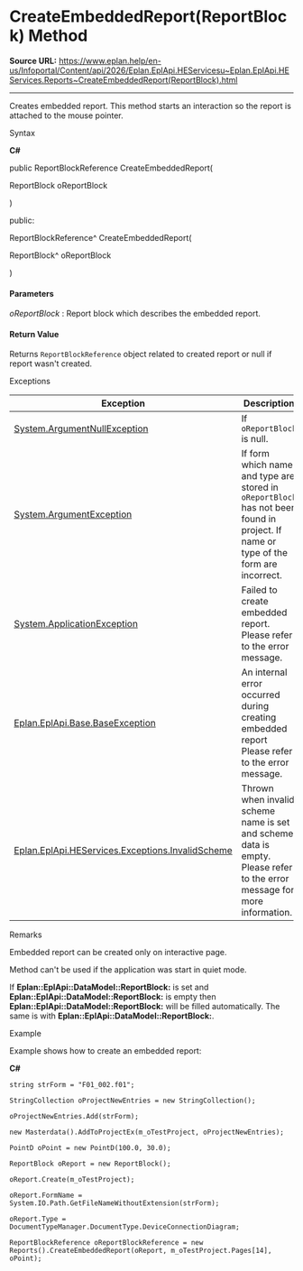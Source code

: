 # CreateEmbeddedReport(ReportBlock) Method

**Source URL:** https://www.eplan.help/en-us/Infoportal/Content/api/2026/Eplan.EplApi.HEServicesu~Eplan.EplApi.HEServices.Reports~CreateEmbeddedReport(ReportBlock).html

---

Creates embedded report. This method starts an interaction so the report is attached to the mouse pointer.

Syntax

**C#**



public ReportBlockReference CreateEmbeddedReport( 

   ReportBlock oReportBlock

)

public:

ReportBlockReference^ CreateEmbeddedReport( 

   ReportBlock^ oReportBlock

)


#### Parameters

*oReportBlock*
:   Report block which describes the embedded report.

#### Return Value

Returns `ReportBlockReference` object related to created report or null if report wasn't created.

Exceptions

| Exception | Description |
| --- | --- |
| [System.ArgumentNullException](#) | If `oReportBlock` is null. |
| [System.ArgumentException](#) | If form which name and type are stored in `oReportBlock` has not been found in project. If name or type of the form are incorrect. |
| [System.ApplicationException](#) | Failed to create embedded report. Please refer to the error message. |
| [Eplan.EplApi.Base.BaseException](Eplan.EplApi.Baseu~Eplan.EplApi.Base.BaseException.html) | An internal error occurred during creating embedded report Please refer to the error message. |
| [Eplan.EplApi.HEServices.Exceptions.InvalidScheme](Eplan.EplApi.HEServicesu~Eplan.EplApi.HEServices.Exceptions.InvalidScheme.html) | Thrown when invalid scheme name is set and scheme data is empty. Please refer to the error message for more information. |

Remarks

Embedded report can be created only on interactive page.

Method can't be used if the application was start in quiet mode.

If **Eplan::EplApi::DataModel::ReportBlock:** is set and **Eplan::EplApi::DataModel::ReportBlock:** is empty then **Eplan::EplApi::DataModel::ReportBlock:** will be filled automatically. The same is with **Eplan::EplApi::DataModel::ReportBlock:**.

Example

Example shows how to create an embedded report:

**C#**

```
string strForm = "F01_002.f01";

StringCollection oProjectNewEntries = new StringCollection();

oProjectNewEntries.Add(strForm);

new Masterdata().AddToProjectEx(m_oTestProject, oProjectNewEntries);

PointD oPoint = new PointD(100.0, 30.0);

ReportBlock oReport = new ReportBlock();

oReport.Create(m_oTestProject);

oReport.FormName = System.IO.Path.GetFileNameWithoutExtension(strForm);

oReport.Type = DocumentTypeManager.DocumentType.DeviceConnectionDiagram;

ReportBlockReference oReportBlockReference = new Reports().CreateEmbeddedReport(oReport, m_oTestProject.Pages[14], oPoint);

```
